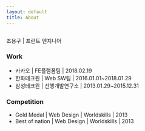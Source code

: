 ```yaml
---
layout: default
title: About
---
```


<div class="post">
	<img src="{{ '/assets/img/profile.png' | prepend: site.baseurl }}" alt="">
	<p class="intro">
	조용구 | 프런트 엔지니어<br>
	</p>
	<h3>Work</h3>
	<ul>
		<li>카카오 | FE플램폼팀 | 2018.02.19</li>
		<li>한화테크윈 | Web SW팀 | 2016.01.01~2018.01.29</li>
		<li>삼성테크윈 | 선행개발연구소 | 2013.01.29~2015.12.31</li>
  	</ul>
	<h3>Competition</h3>
	<ul>
		<li>Gold Medal | Web Design | Worldskills | 2013</li>
		<li>Best of nation | Web Design | Worldskills | 2013</li>
  	</ul>
</div>
